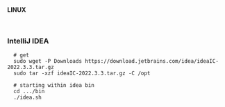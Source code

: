 <br>

**LINUX**


<br>

### IntelliJ IDEA

```shell
  # get
  sudo wget -P Downloads https://download.jetbrains.com/idea/ideaIC-2022.3.3.tar.gz
  sudo tar -xzf ideaIC-2022.3.3.tar.gz -C /opt 

  # starting within idea bin
  cd .../bin
  ./idea.sh
```


<br> 
<br>

<br> 
<br>

<br> 
<br>

<br> 
<br>
